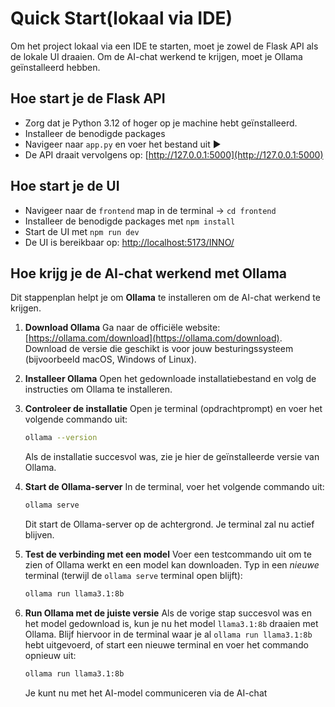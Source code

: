 # Quick Start(lokaal via IDE)

Om het project lokaal via een IDE te starten, moet je zowel de Flask API als de lokale UI draaien. Om de AI-chat werkend te krijgen, moet je Ollama geïnstalleerd hebben.


## Hoe start je de Flask API
- Zorg dat je Python 3.12 of hoger op je machine hebt geïnstalleerd.
- Installeer de benodigde packages 
- Navigeer naar `app.py` en voer het bestand uit ▶
- De API draait vervolgens op: [http://127.0.0.1:5000](http://127.0.0.1:5000)

## Hoe start je de UI
- Navigeer naar de `frontend` map in de terminal → `cd frontend`
- Installeer de benodigde packages met `npm install` 
- Start de UI met `npm run dev` 
- De UI is bereikbaar op: [http://localhost:5173/INNO/](http://localhost:5173/INNO/)

## Hoe krijg je de AI-chat werkend met Ollama

Dit stappenplan helpt je om **Ollama** te installeren om de AI-chat werkend te krijgen.

1.  **Download Ollama**
    Ga naar de officiële website: [https://ollama.com/download](https://ollama.com/download).
    Download de versie die geschikt is voor jouw besturingssysteem (bijvoorbeeld macOS, Windows of Linux).

2.  **Installeer Ollama**
    Open het gedownloade installatiebestand en volg de instructies om Ollama te installeren.

3.  **Controleer de installatie**
    Open je terminal (opdrachtprompt) en voer het volgende commando uit:

    ```bash
    ollama --version
    ```
    Als de installatie succesvol was, zie je hier de geïnstalleerde versie van Ollama.

4.  **Start de Ollama-server**
    In de terminal, voer het volgende commando uit:

    ```bash
    ollama serve
    ```
    Dit start de Ollama-server op de achtergrond. Je terminal zal nu actief blijven.

5.  **Test de verbinding met een model**
    Voer een testcommando uit om te zien of Ollama werkt en een model kan downloaden. Typ in een *nieuwe* terminal (terwijl de `ollama serve` terminal open blijft):

    ```bash
    ollama run llama3.1:8b
    ```
    
6.  **Run Ollama met de juiste versie**
    Als de vorige stap succesvol was en het model gedownload is, kun je nu het model `llama3.1:8b` draaien met Ollama. Blijf hiervoor in de terminal waar je al `ollama run llama3.1:8b` hebt uitgevoerd, of start een nieuwe terminal en voer het commando opnieuw uit:

    ```bash
    ollama run llama3.1:8b
    ```
    Je kunt nu met het AI-model communiceren via de  AI-chat




